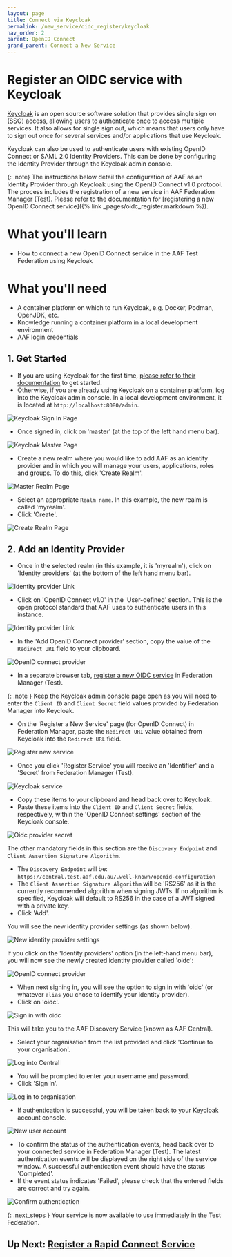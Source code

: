 ```yaml
---
layout: page
title: Connect via Keycloak
permalink: /new_service/oidc_register/keycloak
nav_order: 2
parent: OpenID Connect
grand_parent: Connect a New Service
---
```


# Register an OIDC service with Keycloak

[Keycloak](https://www.keycloak.org/) is an open source software solution that provides single sign on (SSO) access, allowing users to authenticate once to access multiple services. It also allows for single sign out, which means that users only have to sign out once for several services and/or applications that use Keycloak.

Keycloak can also be used to authenticate users with existing OpenID Connect or SAML 2.0 Identity Providers. This can be done by configuring the Identity Provider through the Keycloak admin console.

{: .note}
The instructions below detail the configuration of AAF as an Identity Provider through Keycloak using the OpenID Connect v1.0 protocol. The process includes the registration of a new service in AAF Federation Manager (Test). Please refer to the documentation for [registering a new OpenID Connect service]({% link _pages/oidc_register.markdown %}).

# What you'll learn

- How to connect a new OpenID Connect service in the AAF Test Federation using Keycloak

# What you'll need

- A container platform on which to run Keycloak, e.g. Docker, Podman, OpenJDK, etc.
- Knowledge running a container platform in a local development environment
- AAF login credentials


## 1. Get Started

* If you are using Keycloak for the first time, [please refer to their documentation](https://www.keycloak.org/documentation) to get started. 
* Otherwise, if you are already using Keycloak on a container platform, log into the Keycloak admin console. In a local development environment, it is located at `http://localhost:8080/admin`.

![Keycloak Sign In Page](/assets/images/keycloak-signin-page.png)

* Once signed in, click on 'master' (at the top of the left hand menu bar). 

![Keycloak Master Page](/assets/images/keycloak-highlight-master.png)

* Create a new realm where you would like to add AAF as an identity provider and in which you will manage your users, applications, roles and groups. To do this, click 'Create Realm'. 

![Master Realm Page](/assets/images/keycloak-master-realm-page.png)

* Select an appropriate `Realm name`. In this example, the new realm is called 'myrealm'.
* Click 'Create'.

![Create Realm Page](/assets/images/keycloak-create-realm.png)

## 2. Add an Identity Provider

* Once in the selected realm (in this example, it is 'myrealm'), click on 'Identity providers' (at the bottom of the left hand menu bar).

![Identity provider Link](/assets/images/keycloak-navigate-to-idp.png)

* Click on 'OpenID Connect v1.0' in the 'User-defined' section. This is the open protocol standard that AAF uses to authenticate users in this instance.

![Identity provider Link](/assets/images/keycloak-idp-selection.png)

* In the 'Add OpenID Connect provider' section, copy the value of the `Redirect URI` field to your clipboard.

![OpenID connect provider](/assets/images/keycloak-add-oidc-provider.png)

* In a separate browser tab, [register a new OIDC service](https://manager.test.aaf.edu.au/oidc/clients/new) in Federation Manager (Test).

{: .note }
Keep the Keycloak admin console page open as you will need to enter the `Client ID` and `Client Secret` field values provided by Federation Manager into Keycloak.

* On the 'Register a New Service' page (for OpenID Connect) in Federation Manager, paste the `Redirect URI` value obtained from Keycloak into the `Redirect URL` field.

![Register new service](/assets/images/register-oidc-service-redirect-url.png)

* Once you click 'Register Service' you will receive an 'Identifier' and a 'Secret' from Federation Manager (Test).

![Keycloak service](/assets/images/keycloak-service.png)

* Copy these items to your clipboard and head back over to Keycloak.
* Paste these items into the `Client ID` and `Client Secret` fields, respectively, within the 'OpenID Connect settings' section of the Keycloak console.

![Oidc provider secret](/assets/images/keycloak-add-oidc-provider-secret.png)

The other mandatory fields in this section are the `Discovery Endpoint` and `Client Assertion Signature Algorithm`.
* The `Discovery Endpoint` will be: `https://central.test.aaf.edu.au/.well-known/openid-configuration`
* The `Client Assertion Signature Algorithm` will be 'RS256' as it is the currently recommended algorithm when signing JWTs. If no algorithm is specified, Keycloak will default to RS256 in the case of a JWT signed with a private key.
* Click 'Add'.

You will see the new identity provider settings (as shown below).

![New identity provider settings](/assets/images/keycloak-new-idp-settings.png)

If you click on the 'Identity providers' option (in the left-hand menu bar), you will now see the newly created identity provider called 'oidc':

![OpenID connect provider](/assets/images/keycloak-new-identity-provider.png)

* When next signing in, you will see the option to sign in with 'oidc' (or whatever `alias` you chose to identify your identity provider).
* Click on 'oidc'.

![Sign in with oidc](/assets/images/sign-in-with-oidc.png)

This will take you to the AAF Discovery Service (known as AAF Central).

* Select your organisation from the list provided and click 'Continue to your organisation'.

![Log into Central](/assets/images/log-in-to-central.png)

* You will be prompted to enter your username and password.
* Click 'Sign in'.

![Log in to organisation](/assets/images/login-to-organisation.png)

* If authentication is successful, you will be taken back to your Keycloak account console.

![New user account](/assets/images/new-user-account.png)

* To confirm the status of the authentication events, head back over to your connected service in Federation Manager (Test). The latest authentication events will be displayed on the right side of the service window. A successful authentication event should have the status 'Completed'.
* If the event status indicates 'Failed', please check that the entered fields are correct and try again. 

![Confirm authentication](/assets/images/keycloak-authentication.png)

{: .next_steps }
Your service is now available to use immediately in the Test Federation.


## Up Next: [Register a Rapid Connect Service](/new_service/rapidconnect_register)
